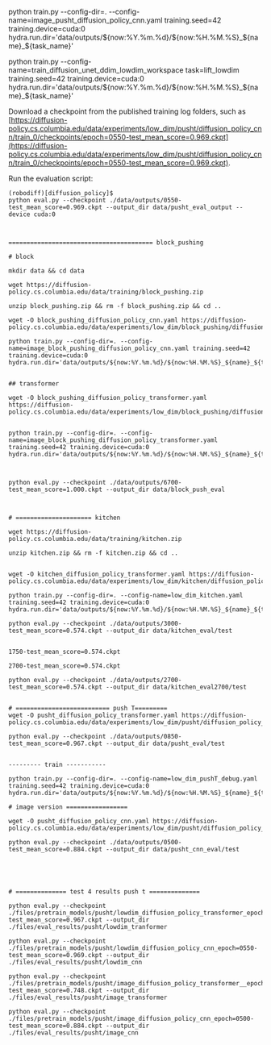 

python train.py --config-dir=. --config-name=image_pusht_diffusion_policy_cnn.yaml training.seed=42 training.device=cuda:0 hydra.run.dir='data/outputs/${now:%Y.%m.%d}/${now:%H.%M.%S}_${name}_${task_name}'


python train.py --config-name=train_diffusion_unet_ddim_lowdim_workspace task=lift_lowdim training.seed=42 training.device=cuda:0 hydra.run.dir='data/outputs/${now:%Y.%m.%d}/${now:%H.%M.%S}_${name}_${task_name}'


Download a checkpoint from the published training log folders, such as [https://diffusion-policy.cs.columbia.edu/data/experiments/low_dim/pusht/diffusion_policy_cnn/train_0/checkpoints/epoch=0550-test_mean_score=0.969.ckpt](https://diffusion-policy.cs.columbia.edu/data/experiments/low_dim/pusht/diffusion_policy_cnn/train_0/checkpoints/epoch=0550-test_mean_score=0.969.ckpt).

Run the evaluation script:
```console
(robodiff)[diffusion_policy]$ 
python eval.py --checkpoint ./data/outputs/0550-test_mean_score=0.969.ckpt --output_dir data/pusht_eval_output --device cuda:0



======================================== block_pushing

# block

mkdir data && cd data

wget https://diffusion-policy.cs.columbia.edu/data/training/block_pushing.zip

unzip block_pushing.zip && rm -f block_pushing.zip && cd ..

wget -O block_pushing_diffusion_policy_cnn.yaml https://diffusion-policy.cs.columbia.edu/data/experiments/low_dim/block_pushing/diffusion_policy_cnn/config.yaml

python train.py --config-dir=. --config-name=image_block_pushing_diffusion_policy_cnn.yaml training.seed=42 training.device=cuda:0 hydra.run.dir='data/outputs/${now:%Y.%m.%d}/${now:%H.%M.%S}_${name}_${task_name}'


## transformer

wget -O block_pushing_diffusion_policy_transformer.yaml https://diffusion-policy.cs.columbia.edu/data/experiments/low_dim/block_pushing/diffusion_policy_transformer/config.yaml


python train.py --config-dir=. --config-name=image_block_pushing_diffusion_policy_transformer.yaml training.seed=42 training.device=cuda:0 hydra.run.dir='data/outputs/${now:%Y.%m.%d}/${now:%H.%M.%S}_${name}_${task_name}'



python eval.py --checkpoint ./data/outputs/6700-test_mean_score=1.000.ckpt --output_dir data/block_push_eval



# ===================== kitchen

wget https://diffusion-policy.cs.columbia.edu/data/training/kitchen.zip

unzip kitchen.zip && rm -f kitchen.zip && cd ..


wget -O kitchen_diffusion_policy_transformer.yaml https://diffusion-policy.cs.columbia.edu/data/experiments/low_dim/kitchen/diffusion_policy_transformer/config.yaml

python train.py --config-dir=. --config-name=low_dim_kitchen.yaml training.seed=42 training.device=cuda:0 hydra.run.dir='data/outputs/${now:%Y.%m.%d}/${now:%H.%M.%S}_${name}_${task_name}'

python eval.py --checkpoint ./data/outputs/3000-test_mean_score=0.574.ckpt --output_dir data/kitchen_eval/test


1750-test_mean_score=0.574.ckpt

2700-test_mean_score=0.574.ckpt

python eval.py --checkpoint ./data/outputs/2700-test_mean_score=0.574.ckpt --output_dir data/kitchen_eval2700/test


# ========================== push T=========
wget -O pusht_diffusion_policy_transformer.yaml https://diffusion-policy.cs.columbia.edu/data/experiments/low_dim/pusht/diffusion_policy_transformer/config.yaml

python eval.py --checkpoint ./data/outputs/0850-test_mean_score=0.967.ckpt --output_dir data/pusht_eval/test


--------- train -----------

python train.py --config-dir=. --config-name=low_dim_pushT_debug.yaml training.seed=42 training.device=cuda:0 hydra.run.dir='data/outputs/${now:%Y.%m.%d}/${now:%H.%M.%S}_${name}_${task_name}'

# image version =================

wget -O pusht_diffusion_policy_cnn.yaml https://diffusion-policy.cs.columbia.edu/data/experiments/low_dim/pusht/diffusion_policy_cnn//config.yaml

python eval.py --checkpoint ./data/outputs/0500-test_mean_score=0.884.ckpt --output_dir data/pusht_cnn_eval/test





# ============== test 4 results push t ==============

python eval.py --checkpoint  ./files/pretrain_models/pusht/lowdim_diffusion_policy_transformer_epoch=0850-test_mean_score=0.967.ckpt --output_dir ./files/eval_results/pusht/lowdim_tranformer

python eval.py --checkpoint  ./files/pretrain_models/pusht/lowdim_diffusion_policy_cnn_epoch=0550-test_mean_score=0.969.ckpt --output_dir ./files/eval_results/pusht/lowdim_cnn

python eval.py --checkpoint  ./files/pretrain_models/pusht/image_diffusion_policy_transformer__epoch=0100-test_mean_score=0.748.ckpt --output_dir ./files/eval_results/pusht/image_transformer

python eval.py --checkpoint  ./files/pretrain_models/pusht/image_diffusion_policy_cnn_epoch=0500-test_mean_score=0.884.ckpt --output_dir ./files/eval_results/pusht/image_cnn

